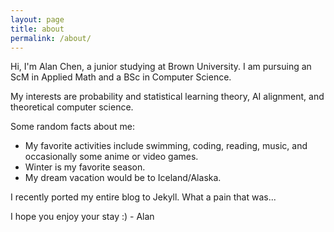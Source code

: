 ```yaml
---
layout: page
title: about
permalink: /about/
---
```

Hi, I'm Alan Chen, a junior studying at Brown University. I am pursuing an ScM in Applied Math and a BSc in Computer Science.

My interests are probability and statistical learning theory, AI alignment, and theoretical computer science.

Some random facts about me:
- My favorite activities include swimming, coding, reading, music, and occasionally some anime or video games.
- Winter is my favorite season.
- My dream vacation would be to Iceland/Alaska.

I recently ported my entire blog to Jekyll. What a pain that was...

I hope you enjoy your stay :) - Alan
